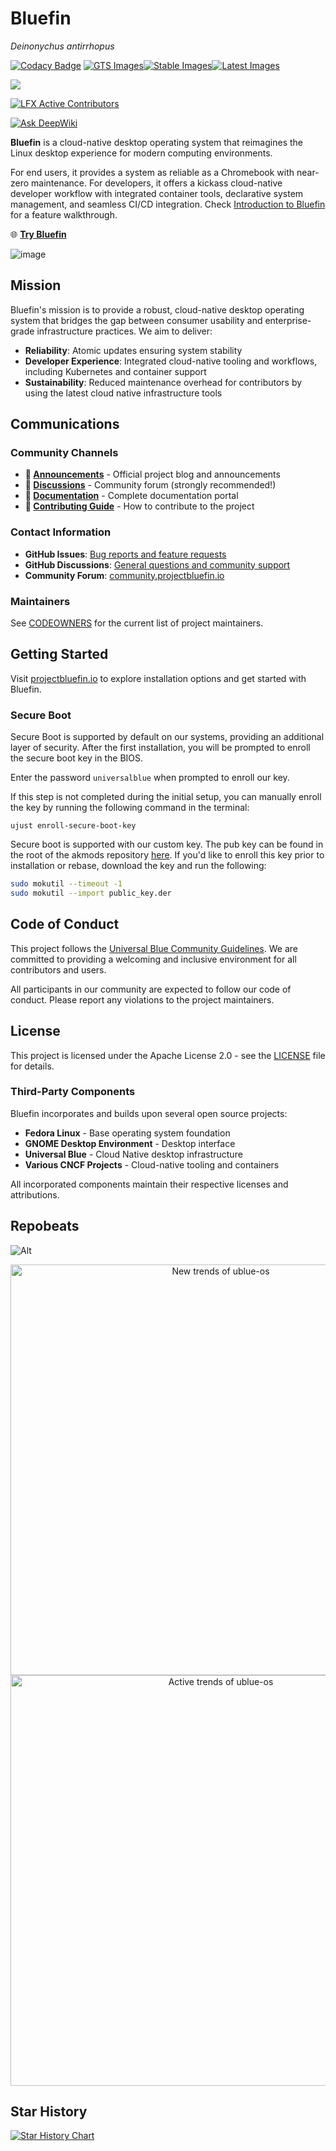 # Bluefin
*Deinonychus antirrhopus*

[![Codacy Badge](https://app.codacy.com/project/badge/Grade/2503a44c1105456483517f793af75ee7)](https://app.codacy.com/gh/ublue-os/bluefin/dashboard?utm_source=gh&utm_medium=referral&utm_content=&utm_campaign=Badge_grade) [![GTS Images](https://github.com/ublue-os/bluefin/actions/workflows/build-image-gts.yml/badge.svg)](https://github.com/ublue-os/bluefin/actions/workflows/build-image-gts.yml)[![Stable Images](https://github.com/ublue-os/bluefin/actions/workflows/build-image-stable.yml/badge.svg)](https://github.com/ublue-os/bluefin/actions/workflows/build-image-stable.yml)[![Latest Images](https://github.com/ublue-os/bluefin/actions/workflows/build-image-latest-main.yml/badge.svg)](https://github.com/ublue-os/bluefin/actions/workflows/build-image-latest-main.yml)

[<img src="https://img.shields.io/endpoint?url=https://raw.githubusercontent.com/ublue-os/countme/main/badge-endpoints/bluefin.json&label=Bluefin&logo=data:image%2Fpng;base64,iVBORw0KGgoAAAANSUhEUgAAACAAAAAgCAYAAABzenr0AAAABGdBTUEAALGPC%2FxhBQAAAAFzUkdCAdnJLH8AAAAgY0hSTQAAeiYAAICEAAD6AAAAgOgAAHUwAADqYAAAOpgAABdwnLpRPAAAAAlwSFlzAAALEwAACxMBAJqcGAAAAAd0SU1FB%2BkHDxYrIEJpLs8AAAXQSURBVFjD7ZZrbFtnGcf%2F55z3XO1jJ7ZjO7c2Sd1bmnVNM5o2tIh2mgYf6IYYk5iAsolREAMJaRI3CZAmkCYkJk0UpKBpW7VVRR0S64o2NNY1nVibdkvWdk7WS2wnji%2BxHdvpOcfnfg6fQEOwSkiJ%2BJLf9%2Bd9fh%2Be93n%2BwDrrrPN%2FhlrrBjs7H4kM7OvfF44mDsf6kgfqRAyYrZW3i6cmvnNu5g86WavGI9u%2BzX%2F2C596SZDbvxQRWMo1W5idnQHXl0L3th1HFuOXZzGDp5m1EggbA0O7eq1nmfo8ZVXyWFnKI5XqQUuKwFGbkCNyKub3HFszgZqVXhrq3b0NvudUm3bS79kINdIF17DgwQXLC22Tpy7Pr4nA%2FWNPEK7Rv%2F319PO%2FjyV2jbu6Je%2FZIOyLGg1wKxVoQghEECBE2MKqDeHm2CPJ%2BHB8%2F5bR0WGfpr9JeDZOeGHJVJV3qrcyk1ud5Sc7E6GEJIhYau%2BDRhF8dOnK5B0FDg49ThZzy2ObH9j9XYbmUjRhZgPt4ZuU55amXjkHe8XwEju6tvfvH34sMbC5TZQk0FIIvmdDWa4gHIvD1nWYug61VkG4fB0hiYMR7Ydi2yjfyP3yEwUevu%2F7T3WPjf6gs6s7wPM8bB%2BAIKJFCBzTg0cBlOvArFdA0wxc1wANAoqmwXACwIvwHQueZUBr1BBKboBRyIF3W6CD7SABHlNv%2FO3R%2FxDYEnqo%2F96ffO14Isjvl2wbqqbAjSfh16qgbQuBaASaYcAmElzThG2boAkHQmhYpgUp2gGlXIQginAsEzTLgqEZUDQN13VAKAKP9qDVKrULL7%2B79d%2F2wKGxxw%2FsOvz5v0gsZLpewbKiICnRsOabkAUOK80qiFZByNCgtHfBlOMgHgOGMIAHEIaB12qBE3g0a1WwUhDNUh69Ayn4lAfLsGBRNkTiAGr16en8C%2FV%2FCXzu3qOH9o4MviaqBUlt%2BQiEg6jV6hBTG5Av5%2BHIAVxrMnAJDYuWQZVa6IYCz%2FPA8jY4QYShtSCxBIThYTsOGNdH3%2BatcD0bhqoie2sOvRt70CyXJ0pT5WcAgBlLPSrI3vaffvozqed7wgH26rUMBlOdmLyUtof7Ikwul7tQLjVemFpQzto8f5fPUBINAsBH87YGrWVgcSaDjs4OiJIEyqcAyke1WIVEXMiMDZ8PgmEoULaBWmYeMxezP5%2B4Mv4BADDtgR3S6N6O32xKyHFHbaLRbOkdvM3emC2fDHJG%2FczZpa%2B8Of3c6fncxYkOo%2Fe5Sr5%2BwYMd0xVtAPBBcSyUpoJYNAQxIAI%2BoN1uIrtQwkgY8CkCgVCwaBYsL2DuZhEs638xpG1qVfQP3yXdUfarG9rYVoyYuJatn9sS5dpW6s2reoD9xi9eftb%2F%2BIxcnHuxDuDVL3c%2BcfrU%2Bd%2F6ewYeCzoB%2Bliyt%2F2hGOdLlKHAtmzM3VyEKAdQzZfQ32uiYOgIiQJuhxK4e2QTPnjtLcCnbwAAE5UGC0M94lZVb509ebrxY8PW3i%2FowWfOnD%2Fmf9IXnZm%2FBAAoNKatUmXqzw%2BOHfxRTKR42lBx4fyHoEMByBIHDTTMhQXIroZioAODsofyrTzy2ao2XTx5BADIZOZEcTKDo%2F98%2FPoV5P%2FXLShYismprjy3qJy8XW0c4FtqiE6E5xdyyq%2B4kHP37m7%2BhzElh6wfQU1ptGyb%2Btmhe77Fnn1v3F6VWxAkqR2m7e2aTKt7BMnZa%2BrOpXJGPRrvYCjP5t%2B5q4v%2B3vKy5r3xev5EUqb%2B9NfpF3%2BdLb7vAcCq5IFszjo%2BvF04YqsrO7%2F%2B5OGhm3MLbsvwXg23i6%2BU5orpP16sDnEy2WjxZCZTcEofr10VgZ6dHRO65eu772k%2Fdv2jue7Lf79Cg2aFtra2DC8G3z6TPp4GkP5vtfRqCLx5%2FneuYVjpZIiM1GYXKFvlirpujy9kmstNw5DvVLtqkaywbJyI2I5XXNHJ6MFB8%2BrVxafemhlfRHY9eK9zZ%2F4BT9GkAVNsoqgAAAAASUVORK5CYII%3D">](https://github.com/ublue-os/bluefin)

[![LFX Active Contributors](https://insights.linuxfoundation.org/api/badge/active-contributors?project=ublue-os-bluefin&repos=https://github.com/ublue-os/bluefin)](https://insights.linuxfoundation.org/project/ublue-os-bluefin/repository/ublue-os-bluefin/security)

[![Ask DeepWiki](https://deepwiki.com/badge.svg)](https://deepwiki.com/ublue-os/bluefin-docs)

**Bluefin** is a cloud-native desktop operating system that reimagines the Linux desktop experience for modern computing environments.

For end users, it provides a system as reliable as a Chromebook with near-zero maintenance. For developers, it offers a kickass cloud-native developer workflow with integrated container tools, declarative system management, and seamless CI/CD integration. Check [Introduction to Bluefin](https://docs.projectbluefin.io/introduction/) for a feature walkthrough.

🌐 **[Try Bluefin](https://projectbluefin.io/#scene-picker)**

![image](https://github.com/user-attachments/assets/e7d2a0af-b011-459a-8ab7-c26d3ba50ae5)

## Mission

Bluefin's mission is to provide a robust, cloud-native desktop operating system that bridges the gap between consumer usability and enterprise-grade infrastructure practices. We aim to deliver:

- **Reliability**: Atomic updates ensuring system stability
- **Developer Experience**: Integrated cloud-native tooling and workflows, including Kubernetes and container support
- **Sustainability**: Reduced maintenance overhead for contributors by using the latest cloud native infrastructure tools

## Communications

### Community Channels

- **📰 [Announcements](https://blog.projectbluefin.io/)** - Official project blog and announcements
- **💬 [Discussions](https://community.projectbluefin.io/)** - Community forum (strongly recommended!)
- **📖 [Documentation](https://docs.projectbluefin.io/)** - Complete documentation portal
- **🔧 [Contributing Guide](https://docs.projectbluefin.io/contributing)** - How to contribute to the project

### Contact Information

- **GitHub Issues**: [Bug reports and feature requests](https://github.com/ublue-os/bluefin/issues)
- **GitHub Discussions**: [General questions and community support](https://github.com/ublue-os/bluefin/discussions)
- **Community Forum**: [community.projectbluefin.io](https://community.projectbluefin.io/)

### Maintainers

See [CODEOWNERS](https://github.com/ublue-os/bluefin/blob/main/.github/CODEOWNERS) for the current list of project maintainers.


## Getting Started

Visit [projectbluefin.io](https://projectbluefin.io/#scene-picker) to explore installation options and get started with Bluefin.

### Secure Boot

Secure Boot is supported by default on our systems, providing an additional layer of security. After the first installation, you will be prompted to enroll the secure boot key in the BIOS.

Enter the password `universalblue`
when prompted to enroll our key.

If this step is not completed during the initial setup, you can manually enroll the key by running the following command in the terminal:

`
ujust enroll-secure-boot-key
`

Secure boot is supported with our custom key. The pub key can be found in the root of the akmods repository [here](https://github.com/ublue-os/akmods/raw/main/certs/public_key.der).
If you'd like to enroll this key prior to installation or rebase, download the key and run the following:

```bash
sudo mokutil --timeout -1
sudo mokutil --import public_key.der
```

## Code of Conduct

This project follows the [Universal Blue Community Guidelines](https://docs.projectbluefin.io/contributing#community-guidelines). We are committed to providing a welcoming and inclusive environment for all contributors and users.

All participants in our community are expected to follow our code of conduct. Please report any violations to the project maintainers.

## License

This project is licensed under the Apache License 2.0 - see the [LICENSE](LICENSE) file for details.

### Third-Party Components

Bluefin incorporates and builds upon several open source projects:
- **Fedora Linux** - Base operating system foundation
- **GNOME Desktop Environment** - Desktop interface
- **Universal Blue** - Cloud Native desktop infrastructure
- **Various CNCF Projects** - Cloud-native tooling and containers

All incorporated components maintain their respective licenses and attributions.

## Repobeats

![Alt](https://repobeats.axiom.co/api/embed/40b85b252bf6ea25eb90539d1adcea013ccae69a.svg "Repobeats analytics image")

<!-- Copy-paste in your Readme.md file -->

<a href="https://next.ossinsight.io/widgets/official/compose-org-participants-growth?activity=new&period=past_90_days&owner_id=120078124&repo_ids=611397346" target="_blank" style="display: block" align="center">
  <picture>
    <source media="(prefers-color-scheme: dark)" srcset="https://next.ossinsight.io/widgets/official/compose-org-participants-growth/thumbnail.png?activity=new&period=past_90_days&owner_id=120078124&repo_ids=611397346&image_size=4x7&color_scheme=dark" width="657" height="auto">
    <img alt="New trends of ublue-os" src="https://next.ossinsight.io/widgets/official/compose-org-participants-growth/thumbnail.png?activity=new&period=past_90_days&owner_id=120078124&repo_ids=611397346&image_size=4x7&color_scheme=light" width="657" height="auto">
  </picture>
</a>

<!-- Made with [OSS Insight](https://ossinsight.io/) -->

<!-- Copy-paste in your Readme.md file -->

<a href="https://next.ossinsight.io/widgets/official/compose-org-participants-growth?activity=active&period=past_90_days&owner_id=120078124&repo_ids=611397346" target="_blank" style="display: block" align="center">
  <picture>
    <source media="(prefers-color-scheme: dark)" srcset="https://next.ossinsight.io/widgets/official/compose-org-participants-growth/thumbnail.png?activity=active&period=past_90_days&owner_id=120078124&repo_ids=611397346&image_size=4x7&color_scheme=dark" width="657" height="auto">
    <img alt="Active trends of ublue-os" src="https://next.ossinsight.io/widgets/official/compose-org-participants-growth/thumbnail.png?activity=active&period=past_90_days&owner_id=120078124&repo_ids=611397346&image_size=4x7&color_scheme=light" width="657" height="auto">
  </picture>
</a>


## Star History

<a href="https://star-history.com/#ublue-os/bluefin&Date">
  <picture>
    <source media="(prefers-color-scheme: dark)" srcset="https://api.star-history.com/svg?repos=ublue-os/bluefin&type=Date&theme=dark" />
    <source media="(prefers-color-scheme: light)" srcset="https://api.star-history.com/svg?repos=ublue-os/bluefin&type=Date" />
    <img alt="Star History Chart" src="https://api.star-history.com/svg?repos=ublue-os/bluefin&type=Date" />
  </picture>
</a>
